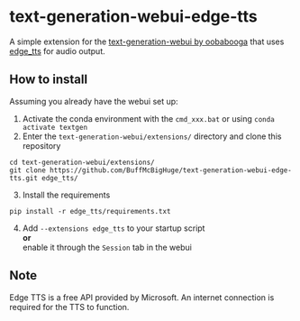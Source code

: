 # text-generation-webui-edge-tts
A simple extension for the [text-generation-webui by oobabooga](https://github.com/oobabooga/text-generation-webui) that uses [edge_tts](https://github.com/rany2/edge-tts) for audio output.

## How to install
Assuming you already have the webui set up:

1. Activate the conda environment with the `cmd_xxx.bat` or using `conda activate textgen`
2. Enter the  `text-generation-webui/extensions/` directory and clone this repository
```
cd text-generation-webui/extensions/
git clone https://github.com/BuffMcBigHuge/text-generation-webui-edge-tts.git edge_tts/
```
3. Install the requirements
```
pip install -r edge_tts/requirements.txt
```
4. Add `--extensions edge_tts` to your startup script <br/> <b>or</b> <br/> enable it through the `Session` tab in the webui

## Note
Edge TTS is a free API provided by Microsoft. An internet connection is required for the TTS to function.